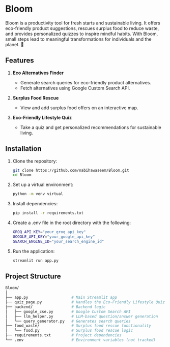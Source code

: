 # Bloom
Bloom is a productivity tool for fresh starts and sustainable living. It offers eco-friendly product suggestions, rescues surplus food to reduce waste, and provides personalized quizzes to inspire mindful habits. With Bloom, small steps lead to meaningful transformations for individuals and the planet. 🌱

## Features
1. **Eco Alternatives Finder**
   - Generate search queries for eco-friendly product alternatives.
   - Fetch alternatives using Google Custom Search API.

2. **Surplus Food Rescue**
   - View and add surplus food offers on an interactive map.

3. **Eco-Friendly Lifestyle Quiz**
   - Take a quiz and get personalized recommendations for sustainable living.

## Installation
1. Clone the repository:
   ```bash
   git clone https://github.com/nabihawaseem/Bloom.git
   cd Bloom

2. Set up a virtual environment:
   ```bash
   python -m venv virtual

4. Install dependencies:
   ```bash
   pip install -r requirements.txt

6. Create a .env file in the root directory with the following:
   ```bash
   GROQ_API_KEY="your_groq_api_key"
   GOOGLE_API_KEY="your_google_api_key"
   SEARCH_ENGINE_ID="your_search_engine_id"

8. Run the application:
   
   ```bash
   streamlit run app.py

## Project Structure
```bash
Bloom/
│
├── app.py                   # Main Streamlit app
├── quiz_page.py             # Handles the Eco-Friendly Lifestyle Quiz page
├── backend/                 # Backend logic
│   ├── google_cse.py        # Google Custom Search API
│   ├── llm_helper.py        # LLM-based question/answer generation
│   └── query_generator.py   # Generates search queries
├── food_waste/              # Surplus food rescue functionality
│   └── food.py              # Surplus food rescue logic
├── requirements.txt         # Project dependencies
└── .env                     # Environment variables (not tracked)

   
